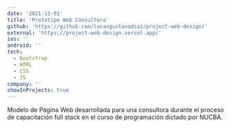 ```yaml
---
date: '2021-12-01'
title: 'Prototipo Web Consultora'
github: 'https://github.com/lucasgustavodiaz/project-web-design/'
external: 'https://project-web-design.vercel.app/'
ios: ''
android: ''
tech:
  - Bootstrap
  - HTML
  - CSS
  - JS
company: ''
showInProjects: true
---
```


Modelo de Página Web desarrollada para una consultora durante el proceso de capacitación full stack en el curso de programación dictado por NUCBA.